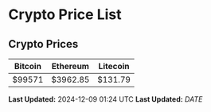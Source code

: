 # Crypto Price List

## Crypto Prices
| Bitcoin | Ethereum | Litecoin |
| ------- | -------- | -------- |
| $99571 | $3962.85 | $131.79 |
**Last Updated:** 2024-12-09 01:24 UTC
**Last Updated:** $DATE$
